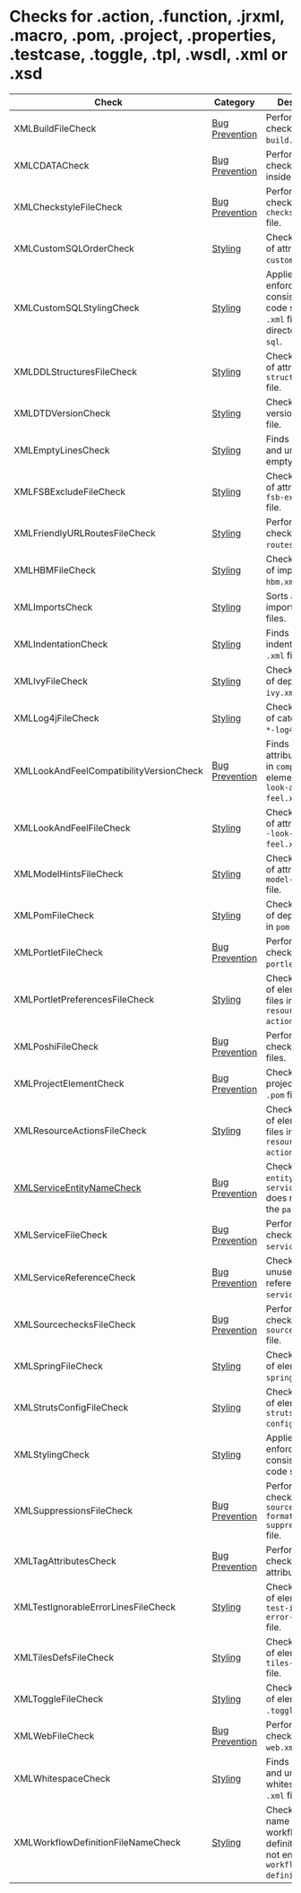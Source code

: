 # Checks for .action, .function, .jrxml, .macro, .pom, .project, .properties, .testcase, .toggle, .tpl, .wsdl, .xml or .xsd

Check | Category | Description
----- | -------- | -----------
XMLBuildFileCheck | [Bug Prevention](bug_prevention_checks.markdown#bug-prevention-checks) | Performs several checks on `build.xml`. |
XMLCDATACheck | [Bug Prevention](bug_prevention_checks.markdown#bug-prevention-checks) | Performs several checks on `CDATA` inside `xml`. |
XMLCheckstyleFileCheck | [Bug Prevention](bug_prevention_checks.markdown#bug-prevention-checks) | Performs several checks on `checkstyle.xml` file. |
XMLCustomSQLOrderCheck | [Styling](styling_checks.markdown#styling-checks) | Checks the order of attributes in `custom-sql` file. |
XMLCustomSQLStylingCheck | [Styling](styling_checks.markdown#styling-checks) | Applies rules to enforce consisteny in code style for `.xml` files in directory `custom-sql`. |
XMLDDLStructuresFileCheck | [Styling](styling_checks.markdown#styling-checks) | Checks the order of attributes in `-structures.xml` file. |
XMLDTDVersionCheck | [Styling](styling_checks.markdown#styling-checks) | Checks the DTD version in `*.xml` file. |
XMLEmptyLinesCheck | [Styling](styling_checks.markdown#styling-checks) | Finds missing and unnecessary empty lines. |
XMLFSBExcludeFileCheck | [Styling](styling_checks.markdown#styling-checks) | Checks the order of attributes in `fsb-exclude.xml` file. |
XMLFriendlyURLRoutesFileCheck | [Styling](styling_checks.markdown#styling-checks) | Performs several checks on `*-routes.xml` file. |
XMLHBMFileCheck | [Styling](styling_checks.markdown#styling-checks) | Checks the order of imports in `*-hbm.xml` file. |
XMLImportsCheck | [Styling](styling_checks.markdown#styling-checks) | Sorts and groups imports in `.xml` files. |
XMLIndentationCheck | [Styling](styling_checks.markdown#styling-checks) | Finds incorrect indentation in `.xml` files. |
XMLIvyFileCheck | [Styling](styling_checks.markdown#styling-checks) | Checks the order of dependcies in `ivy.xml` file. |
XMLLog4jFileCheck | [Styling](styling_checks.markdown#styling-checks) | Checks the order of categories in `*-log4j.xml` file. |
XMLLookAndFeelCompatibilityVersionCheck | [Bug Prevention](bug_prevention_checks.markdown#bug-prevention-checks) | Finds missing attribute `version` in `compatibility` element in `*--look-and-feel.xml` file. |
XMLLookAndFeelFileCheck | [Styling](styling_checks.markdown#styling-checks) | Checks the order of attributes in `*--look-and-feel.xml` file. |
XMLModelHintsFileCheck | [Styling](styling_checks.markdown#styling-checks) | Checks the order of attributes in `*-model-hints.xml` file. |
XMLPomFileCheck | [Styling](styling_checks.markdown#styling-checks) | Checks the order of dependencies in `pom.xml` file. |
XMLPortletFileCheck | [Bug Prevention](bug_prevention_checks.markdown#bug-prevention-checks) | Performs several checks on `portlet.xml` file. |
XMLPortletPreferencesFileCheck | [Styling](styling_checks.markdown#styling-checks) | Checks the order of elements in files in directory `resource-actions`. |
XMLPoshiFileCheck | [Bug Prevention](bug_prevention_checks.markdown#bug-prevention-checks) | Performs several checks on poshi files. |
XMLProjectElementCheck | [Bug Prevention](bug_prevention_checks.markdown#bug-prevention-checks) | Checks the project name in `.pom` file. |
XMLResourceActionsFileCheck | [Styling](styling_checks.markdown#styling-checks) | Checks the order of elements in files in directory `resource-actions`. |
[XMLServiceEntityNameCheck](checks/xml_service_entity_name_check.markdown#xmlserviceentitynamecheck) | [Bug Prevention](bug_prevention_checks.markdown#bug-prevention-checks) | Checks that the `entity name` in `service.xml` does not equal the `package name`. |
XMLServiceFileCheck | [Bug Prevention](bug_prevention_checks.markdown#bug-prevention-checks) | Performs several checks on `service.xml` file. |
XMLServiceReferenceCheck | [Bug Prevention](bug_prevention_checks.markdown#bug-prevention-checks) | Checks for unused references in `service.xml` file. |
XMLSourcechecksFileCheck | [Bug Prevention](bug_prevention_checks.markdown#bug-prevention-checks) | Performs several checks on `sourcechecks.xml` file. |
XMLSpringFileCheck | [Styling](styling_checks.markdown#styling-checks) | Checks the order of elements in `*-spring.xml` file. |
XMLStrutsConfigFileCheck | [Styling](styling_checks.markdown#styling-checks) | Checks the order of elements in `struts-config.xml` file. |
XMLStylingCheck | [Styling](styling_checks.markdown#styling-checks) | Applies rules to enforce consisteny in code style. |
XMLSuppressionsFileCheck | [Bug Prevention](bug_prevention_checks.markdown#bug-prevention-checks) | Performs several checks on `source-formatter-suppressions.xml` file. |
XMLTagAttributesCheck | [Bug Prevention](bug_prevention_checks.markdown#bug-prevention-checks) | Performs several checks on tag attributes. |
XMLTestIgnorableErrorLinesFileCheck | [Styling](styling_checks.markdown#styling-checks) | Checks the order of elements in `test-ignorable-error-lines.xml` file. |
XMLTilesDefsFileCheck | [Styling](styling_checks.markdown#styling-checks) | Checks the order of elements in `tiles-defs.xml` file. |
XMLToggleFileCheck | [Styling](styling_checks.markdown#styling-checks) | Checks the order of elements in `.toggle` file. |
XMLWebFileCheck | [Bug Prevention](bug_prevention_checks.markdown#bug-prevention-checks) | Performs several checks on `web.xml` file. |
XMLWhitespaceCheck | [Styling](styling_checks.markdown#styling-checks) | Finds missing and unnecessary whitespace in `.xml` files. |
XMLWorkflowDefinitionFileNameCheck | [Styling](styling_checks.markdown#styling-checks) | Checks the file name of workflow definition does not end with `workflow-definition.xml`. |